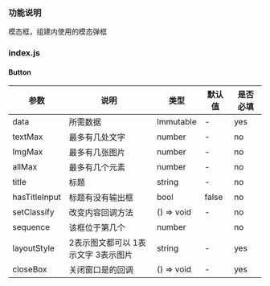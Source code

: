 ### 功能说明
模态框，组建内使用的模态弹框

### index.js
#### Button

参数 | 说明 | 类型 | 默认值 | 是否必填
---|---|---|---|---
data | 所需数据 | Immutable<questionChild> | - | yes
textMax | 最多有几处文字 | number | - | no
ImgMax | 最多有几张图片 | number | - | no
allMax | 最多有几个元素 | number | - | no
title | 标题 | string | - | no
hasTitleInput | 标题有没有输出框 | bool | false | no
setClassify | 改变内容回调方法 | () => void | - | no
sequence | 该框位于第几个 | number | | no
layoutStyle | 2表示图文都可以 1表示文字 3表示图片 | string | - | yes
closeBox | 关闭窗口是的回调 | () => void | - | yes

